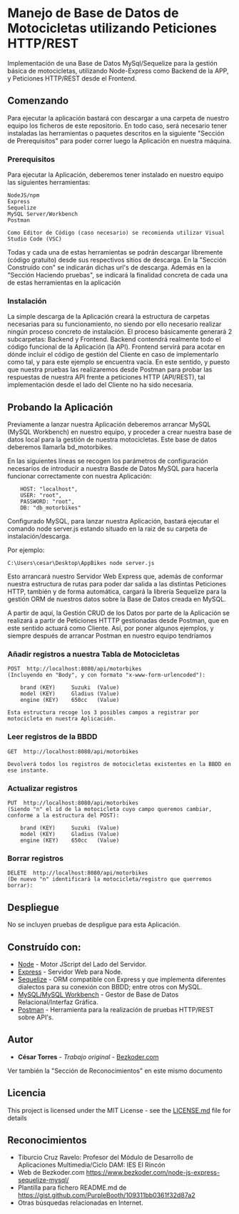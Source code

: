 # Manejo de Base de Datos de Motocicletas utilizando Peticiones HTTP/REST

Implementación de una Base de Datos MySql/Sequelize para la gestión básica de motocicletas, utilizando Node-Express como Backend de la APP, y Peticiones HTTP/REST desde el Frontend.

## Comenzando

Para ejecutar la aplicación bastará con descargar a una carpeta de nuestro equipo los ficheros de este repositorio. En todo caso, será necesario tener instaladas las herramientas o paquetes descritos en la siguiente "Sección de Prerequisitos" para poder correr luego la Aplicación en nuestra máquina.

### Prerequisitos

Para ejecutar la Aplicación, deberemos tener instalado en nuestro equipo las siguientes herramientas:

```
NodeJS/npm
Express
Sequelize
MySQL Server/Workbench
Postman

Como Editor de Código (caso necesario) se recomienda utilizar Visual Studio Code (VSC)
```
Todas y cada una de estas herramientas se podrán descargar líbremente (código gratuito) desde sus respectivos sitios de descarga. En la "Sección Construído con" se indicarán dichas url's de descarga. Además en la "Sección Haciendo pruebas", se indicará la finalidad concreta de cada una de estas herramientas en la aplicación

### Instalación

La simple descarga de la Aplicación creará la estructura de carpetas necesarias para su funcionamiento, no siendo por ello necesario realizar ningún proceso concreto de instalación.
El proceso básicamente generará 2 subcarpetas: Backend y Frontend. Backend contendrá realmente todo el código funcional de la Aplicación (la API). Frontend servirá para acotar en dónde incluir el código de gestión del Cliente en caso de implementarlo como tal, y para este ejemplo se encuentra vacía. En este sentido, y puesto que nuestra pruebas las realizaremos desde Postman para probar las respuestas de nuestra API frente a peticiones HTTP (API/REST), tal implementación desde el lado del Cliente no ha sido necesaria.

## Probando la Aplicación

Previamente a lanzar nuestra Aplicación deberemos arrancar MySQL (MySQL Workbench) en nuestro equipo, y proceder a crear nuestra base de datos local para la gestión de nuestra motocicletas. Este base de datos deberemos llamarla bd_motorbikes. 

En las siguientes líneas se recogen los parámetros de configuración necesarios de introducir a nuestra Basde de Datos MySQL para hacerla funcionar correctamente con nuestra Aplicación:

```
    HOST: "localhost",
    USER: "root",
    PASSWORD: "root",
    DB: "db_motorbikes"
```

Configurado MySQL, para lanzar nuestra Aplicación, bastará ejecutar el comando node server.js estando situado en la raiz de su carpeta de instalación/descarga. 

Por ejemplo:
```
C:\Users\cesar\Desktop\AppBikes node server.js
```
Esto arrancará nuestro Servidor Web Express que, además de conformar nuestra estructura de rutas para poder dar salida a las distintas Peticiones HTTP, también y de forma automática, cargará la librería Sequelize para la gestión ORM de nuestros datos sobre la Base de Datos creada en MySQL.

A partir de aquí, la Gestión CRUD de los Datos por parte de la Aplicación se realizará a partir de Peticiones HTTTP gestionadas desde Postman, que en este sentido actuará como Cliente. Así, por poner algunos ejemplos, y siempre después de arrancar Postman en nuestro equipo tendríamos

### Añadir registros a nuestra Tabla de Motocicletas
```
POST  http://localhost:8080/api/motorbikes
(Incluyendo en "Body", y con formato "x-www-form-urlencoded"):

    brand (KEY)		Suzuki 	(Value)
    model (KEY)		Gladius (Value)
    engine (KEY)	650cc	(Value)

Esta estructura recoge los 3 posibles campos a registrar por motocicleta en nuestra Aplicación.
```
### Leer registros de la BBDD
```
GET  http://localhost:8080/api/motorbikes

Devolverá todos los registros de motocicletas existentes en la BBDD en ese instante.
```
### Actualizar registros
```
PUT  http://localhost:8080/api/motorbikes
(Siendo "n" el id de la motocicleta cuyo campo queremos cambiar, conforme a la estructura del POST):

    brand (KEY)		Suzuki 	(Value)
    model (KEY)		Gladius (Value)
    engine (KEY)	650cc	(Value)
```
### Borrar registros
```
DELETE  http://localhost:8080/api/motorbikes
(De nuevo "n" identificará la motocicleta/registro que querremos borrar):
```
## Despliegue

No se incluyen pruebas de despligue para esta Aplicación.

## Construído con:

* [Node](https://nodejs.org/en/) - Motor JScript del Lado del Servidor.
* [Express](https://expressjs.com/) - Servidor Web para Node.
* [Sequelize](https://sequelize.org/) - ORM compatible con Express y que implementa diferentes dialectos para su conexión con BBDD; entre otros con MySQL.
* [MySQL/MySQL Workbench](https://www.mysql.com/products/workbench/) - Gestor de Base de Datos Relacional/Interfaz Gráfica.
* [Postman](https://www.postman.com/) - Herramienta para la realización de pruebas HTTP/REST sobre API's.

## Autor

* **César Torres** - *Trabajo original* - [Bezkoder.com](https://www.bezkoder.com/node-js-express-sequelize-mysql/)

Ver también la "Sección de Reconocimientos" en este mismo documento

## Licencia

This project is licensed under the MIT License - see the [LICENSE.md](LICENSE.md) file for details

## Reconocimientos

* Tiburcio Cruz Ravelo: Profesor del Módulo de Desarrollo de Aplicaciones Multimedia/Ciclo DAM: IES El Rincón
* Web de Bezkoder.com  https://www.bezkoder.com/node-js-express-sequelize-mysql/
* Plantilla para fichero README.md de https://gist.github.com/PurpleBooth/109311bb0361f32d87a2
* Otras búsquedas relacionadas en Internet.
